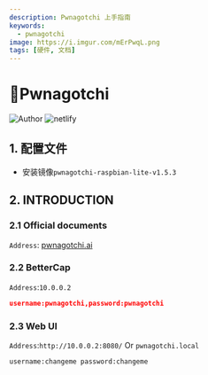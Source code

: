 ```yaml
---
description: Pwnagotchi 上手指南
keywords:
  - pwnagotchi
image: https://i.imgur.com/mErPwqL.png
tags: [硬件, 文档]
---
```


# 🤖Pwnagotchi

![Author](https://picgo-1259617372.cos.ap-beijing.myqcloud.com/logo_chen_%E7%B4%AB%E8%89%B2.svg)
![netlify](https://api.netlify.com/api/v1/badges/62b2ea8d-7e62-49d1-bb5a-b507b01377af/deploy-status)


## 1. 配置文件

- 安装镜像`pwnagotchi-raspbian-lite-v1.5.3`

## 2. INTRODUCTION

### 2.1 Official documents

`Address`: [pwnagotchi.ai](www.pwnagotchi.ai)

### 2.2 BetterCap

`Address`:`10.0.0.2`

```json
username:pwnagotchi,password:pwnagotchi
```

### 2.3 Web UI

`Address`:`http://10.0.0.2:8080/` Or `pwnagotchi.local`

```
username:changeme password:changeme
```
